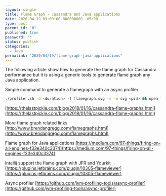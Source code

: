 ```yaml
---
layout: single
title: Flame Graph - Cassandra and Java applications
date: 2020-04-19 09:00:00.000000000 -05:00
type: post
parent_id: "0"
published: true
password: ""
status: publish
categories:
  - Java
permalink: "2020/04/19/flame-graph-java-applications"
---
```


The following article show how to generate the flame graph for Cassandra performance but it is using a generic tools to generate flame graph any Java application.

Simple command to generate a flamegraph with an async profiler

```bash
./profiler.sh -d <duration> -f flamegraph.svg -s -o svg <pid> && open flamegraph.svg  -a "Google Chrome"
```

[https://thelastpickle.com/blog/2018/01/16/cassandra-flame-graphs.html](https://thelastpickle.com/blog/2018/01/16/cassandra-flame-graphs.html)

More flame graph related links
[http://www.brendangregg.com/flamegraphs.html](http://www.brendangregg.com/flamegraphs.html)

Flame graph for Java applications
[https://medium.com/97-things/firing-on-all-engines-f33e340c3374](https://medium.com/97-things/firing-on-all-engines-f33e340c3374)

Intellij support the flame graph with JFR and Yourkit
[https://plugins.jetbrains.com/plugin/10305-flameviewer](https://plugins.jetbrains.com/plugin/10305-flameviewer)

Async profiler
[https://github.com/jvm-profiling-tools/async-profiler](https://github.com/jvm-profiling-tools/async-profiler)
